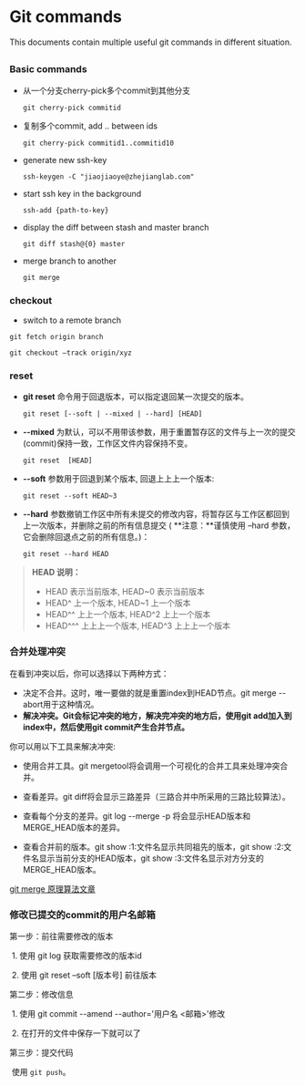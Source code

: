 # Git commands

This documents contain multiple useful git commands in different situation.

## 

### Basic commands

* 从一个分支cherry-pick多个commit到其他分支

  `git cherry-pick commitid`

* 复制多个coｍmit, add .. between ids

  `git cherry-pick commitid1..commitid10`

* generate new ssh-key

  `ssh-keygen -C "jiaojiaoye@zhejianglab.com" `

* start ssh key in the background

  `ssh-add {path-to-key}` 

* display the diff between stash and master branch

  `git diff stash@{0} master`

* merge branch to another

  `git merge`

### checkout

* switch to a remote branch

```
git fetch origin branch

git checkout –track origin/xyz
```

### reset

* **git reset** 命令用于回退版本，可以指定退回某一次提交的版本。

  `git reset [--soft | --mixed | --hard] [HEAD]`

* **--mixed** 为默认，可以不用带该参数，用于重置暂存区的文件与上一次的提交(commit)保持一致，工作区文件内容保持不变。

  `git reset  [HEAD] `

* **--soft** 参数用于回退到某个版本, 回退上上上一个版本:  

  `git reset --soft HEAD~3` 

* **--hard** 参数撤销工作区中所有未提交的修改内容，将暂存区与工作区都回到上一次版本，并删除之前的所有信息提交 ( **注意：**谨慎使用 –hard 参数，它会删除回退点之前的所有信息。)：

  `git reset --hard HEAD`

> **HEAD 说明：**
>
> - HEAD 表示当前版本, HEAD~0 表示当前版本
> - HEAD^ 上一个版本, HEAD~1 上一个版本
> - HEAD^^ 上上一个版本, HEAD^2 上上一个版本
> - HEAD^^^ 上上上一个版本, HEAD^3 上上上一个版本
>



### 合并处理冲突

在看到冲突以后，你可以选择以下两种方式：

- 决定不合并。这时，唯一要做的就是重置index到HEAD节点。git merge --abort用于这种情况。
- **解决冲突。Git会标记冲突的地方，解决完冲突的地方后，使用****git add****加入到index中，然后使用****git commit****产生合并节点。**

你可以用以下工具来解决冲突:

- 使用合并工具。git mergetool将会调用一个可视化的合并工具来处理冲突合并。
- 查看差异。git diff将会显示三路差异（三路合并中所采用的三路比较算法）。

- 查看每个分支的差异。git log --merge -p 将会显示HEAD版本和MERGE_HEAD版本的差异。
- 查看合并前的版本。git show :1:文件名显示共同祖先的版本，git show :2:文件名显示当前分支的HEAD版本，git show :3:文件名显示对方分支的MERGE_HEAD版本。

[git merge 原理算法文章](https://blog.csdn.net/u012937029/article/details/77161584)

### 修改已提交的commit的用户名邮箱

第一步：前往需要修改的版本 

​	1. 使用 git log 获取需要修改的版本id 

​	2. 使用 git reset –soft [版本号] 前往版本 

第二步：修改信息 

​	1. 使用 git commit --amend --author='用户名 <邮箱>'修改 

​	2. 在打开的文件中保存一下就可以了 

第三步：提交代码 

​	使用 `git push`。